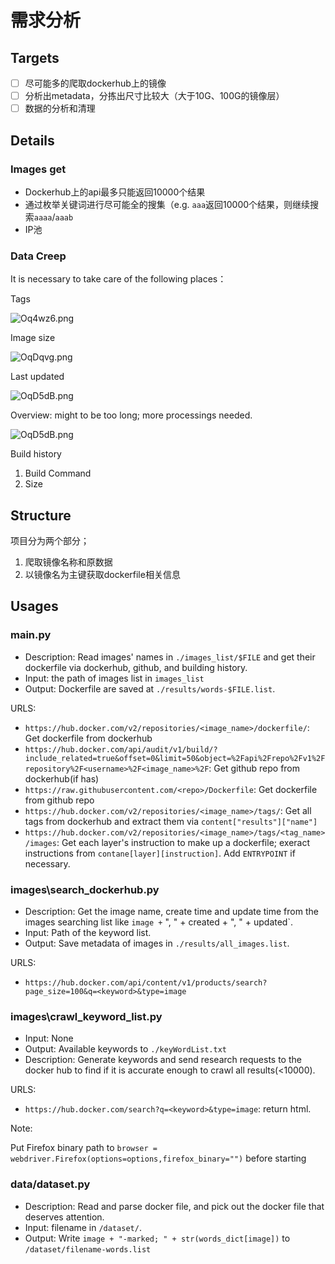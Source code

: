# 需求分析

## Targets

- [ ] 尽可能多的爬取dockerhub上的镜像
- [ ] 分析出metadata，分拣出尺寸比较大（大于10G、100G的镜像层）
- [ ] 数据的分析和清理

## Details

### Images get

- Dockerhub上的api最多只能返回10000个结果
- 通过枚举关键词进行尽可能全的搜集（e.g. `aaa`返回10000个结果，则继续搜索`aaaa`/`aaab`
- IP池

### Data Creep

It is necessary to take care of the following places：

Tags

![Oq4wz6.png](https://i.imgtg.com/2023/06/02/Oq4wz6.png)

Image size

![OqDqvg.png](https://i.imgtg.com/2023/06/02/OqDqvg.png)

Last updated

![OqD5dB.png](https://i.imgtg.com/2023/06/02/OqD5dB.png)

Overview: might to be too long; more processings needed.

![OqD5dB.png](https://i.imgtg.com/2023/06/02/OqDTOs.png)

Build history

1. Build Command
2. Size

## Structure

项目分为两个部分；

1. 爬取镜像名称和原数据
2. 以镜像名为主键获取dockerfile相关信息

## Usages

### main.py

- Description: Read images' names in `./images_list/$FILE` and get their dockerfile via dockerhub, github, and building history.
- Input: the path of images list in `images_list`
- Output: Dockerfile are saved at `./results/words-$FILE.list`.

URLS:

- `https://hub.docker.com/v2/repositories/<image_name>/dockerfile/`: Get dockerfile from dockerhub
- `https://hub.docker.com/api/audit/v1/build/?include_related=true&offset=0&limit=50&object=%2Fapi%2Frepo%2Fv1%2Frepository%2F<username>%2F<image_name>%2F`: Get github repo from dockerhub(if has)
- `https://raw.githubusercontent.com/<repo>/Dockerfile`: Get dockerfile from github repo
- `https://hub.docker.com/v2/repositories/<image_name>/tags/`: Get all tags from dockerhub and extract them via `content["results"]["name"]`
- `https://hub.docker.com/v2/repositories/<image_name>/tags/<tag_name>/images`: Get each layer's instruction to make up a dockerfile; exeract instructions from `contane[layer][instruction]`. Add `ENTRYPOINT` if necessary.

### images\search_dockerhub.py

- Description: Get the image name, create time and update time from the images searching list like `image +` ", " + created + ", " + updated`.
- Input: Path of the keyword list.
- Output: Save metadata of images in `./results/all_images.list`.

URLS:

- `https://hub.docker.com/api/content/v1/products/search?page_size=100&q=<keyword>&type=image`

### images\crawl_keyword_list.py

- Input: None
- Output: Available keywords to `./keyWordList.txt`
- Description: Generate keywords and send research requests to the docker hub to find if it is accurate enough to crawl all results(<10000).

URLS:

- `https://hub.docker.com/search?q=<keyword>&type=image`: return html.

Note:

Put Firefox binary path to `browser = webdriver.Firefox(options=options,firefox_binary="")` before starting

### data/dataset.py

- Description: Read and parse docker file, and pick out the docker file that deserves attention.
- Input: filename in `/dataset/`.
- Output: Write `image + "-marked; " + str(words_dict[image])` to `/dataset/filename-words.list`
